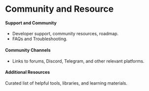 # Community and Resource

#### Support and Community

* Developer support, community resources, roadmap.
* FAQs and Troubleshooting.

#### Community Channels

* Links to forums, Discord, Telegram, and other relevant platforms.

#### Additional Resources

Curated list of helpful tools, libraries, and learning materials.
